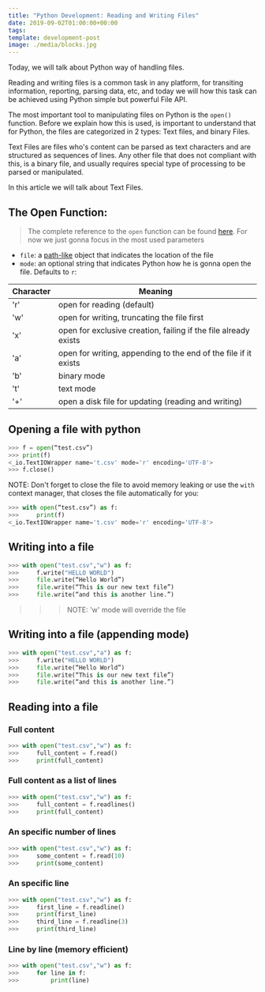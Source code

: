 ```yaml
---
title: "Python Development: Reading and Writing Files"
date: 2019-09-02T01:00:00+00:00
tags: 
template: development-post
image: ./media/blocks.jpg
---
```


Today, we will talk about Python way of handling files.

Reading and writing files is a common task in any platform, for transiting information, reporting, parsing data, etc, and today we will how this task can be achieved using Python simple but powerful File API.

The most important tool to manipulating files on Python is the `open()` function. Before we explain how this is used, is important to understand that for Python, the files are categorized in 2 types: Text files, and binary Files.

Text Files are files who's content can be parsed as text characters and are structured as sequences of lines. Any other file that does not compliant with this, is a binary file, and usually requires special type of processing to be parsed or manipulated.

In this article we will talk about Text Files.

## The Open Function:

> The complete reference to the `open` function can be found [here](https://docs.python.org/3/library/functions.html#open). For now we just gonna focus in the most used parameters

- `file`: a [path-like](https://docs.python.org/3/glossary.html#term-path-like-object) object that indicates the location of the file
- `mode`: an optional string that indicates Python how he is gonna open the file. Defaults to `r`:


|Character   | Meaning  |
|---|---|
|'r'  |open for reading (default)|
| 'w' |open for writing, truncating the file first|
| 'x' |open for exclusive creation, failing if the file already exists|
| 'a' |open for writing, appending to the end of the file if it exists|
| 'b' |binary mode|
| 't' |text mode|
| '+' |open a disk file for updating (reading and writing)|

## Opening a file with python 

```python
>>> f = open(“test.csv”) 
>>> print(f)
<_io.TextIOWrapper name='t.csv' mode='r' encoding='UTF-8'>
>>> f.close()
```

NOTE: Don't forget to close the file to avoid memory leaking or use the `with` context manager, that closes the file automatically for you:

```python
>>> with open(“test.csv”) as f: 
>>>     print(f)
<_io.TextIOWrapper name='t.csv' mode='r' encoding='UTF-8'>
```
 
## Writing into a file

```python
>>> with open("test.csv","w") as f:
>>>     f.write("HELLO WORLD") 
>>>     file.write(“Hello World”) 
>>>     file.write(“This is our new text file”) 
>>>     file.write(“and this is another line.”) 
```

>>> NOTE: 'w' mode will override the file

 
## Writing into a file (appending mode)

```python
>>> with open("test.csv","a") as f:
>>>     f.write("HELLO WORLD") 
>>>     file.write(“Hello World”) 
>>>     file.write(“This is our new text file”) 
>>>     file.write(“and this is another line.”) 
```

## Reading into a file

### Full content

```python
>>> with open("test.csv","w") as f:
>>>     full_content = f.read()
>>>     print(full_content) 
```

### Full content as a list of lines

```python
>>> with open("test.csv","w") as f:
>>>     full_content = f.readlines()
>>>     print(full_content) 
```

### An specific number of lines

```python
>>> with open("test.csv","w") as f:
>>>     some_content = f.read(10)
>>>     print(some_content) 
``` 

### An specific line

```python
>>> with open("test.csv","w") as f:
>>>     first_line = f.readline()
>>>     print(first_line) 
>>>     third_line = f.readline(3)
>>>     print(third_line) 
``` 


### Line by line (memory efficient)

```python
>>> with open("test.csv","w") as f:
>>>     for line in f:
>>>         print(line) 
``` 


